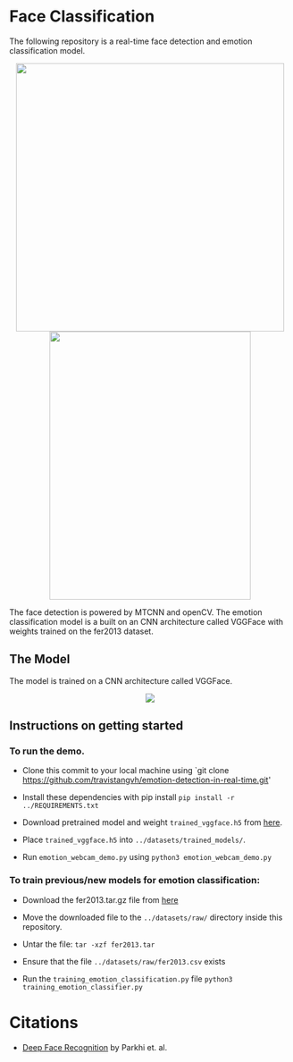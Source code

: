 # Face Classification 
The following repository is a real-time face detection and emotion classification model.

<p align="center">
    <img width="480" height="480" src="https://raw.githubusercontent.com/travistangvh/emotion-detection-in-real-time/master/images/demo1.gif">
    <img width="360" height="480" src="https://raw.githubusercontent.com/travistangvh/emotion-detection-in-real-time/master/images/demo2.gif">
</p>


The face detection is powered by MTCNN and openCV. The emotion classification model is a built on an CNN architecture called VGGFace with weights trained on the fer2013 dataset.

## The Model
The model is trained on a CNN architecture called VGGFace. 


<p align="center">
    <img src="https://raw.githubusercontent.com/travistangvh/emotion-detection-in-real-time/master/images/VGGFaceNetwork.jpg">
</p>


## Instructions on getting started
### To run the demo.
* Clone this commit to your local machine using `git clone https://github.com/travistangvh/emotion-detection-in-real-time.git'

* Install these dependencies with pip install 
`pip install -r ../REQUIREMENTS.txt`

* Download pretrained model and weight `trained_vggface.h5` from [here](https://drive.google.com/file/d/1Wv_Z4lAa7BgYqSAeceK9TxJNfwoLTwKy/view?usp=sharing).

* Place `trained_vggface.h5` into `../datasets/trained_models/`.

* Run `emotion_webcam_demo.py` using `python3 emotion_webcam_demo.py`

### To train previous/new models for emotion classification:

* Download the fer2013.tar.gz file from [here](https://www.kaggle.com/c/challenges-in-representation-learning-facial-expression-recognition-challenge/data)

* Move the downloaded file to the `../datasets/raw/` directory inside this repository.

* Untar the file:
`tar -xzf fer2013.tar`

* Ensure that the file `../datasets/raw/fer2013.csv` exists

* Run the `training_emotion_classification.py` file
`python3 training_emotion_classifier.py`

# Citations
* [Deep Face Recognition](http://www.robots.ox.ac.uk/~vgg/publications/2015/Parkhi15/parkhi15.pdf) by Parkhi et. al.

